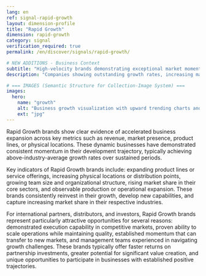 ```yaml
---
lang: en
ref: signal-rapid-growth
layout: dimension-profile
title: "Rapid Growth"
dimension: rapid-growth
category: signal
verification_required: true
permalink: /en/discover/signals/rapid-growth/

# NEW ADDITIONS - Business Context
subtitle: "High-velocity brands demonstrating exceptional market momentum and sustained expansion across key business metrics"
description: "Companies showing outstanding growth rates, increasing market share, and proven scaling capabilities with established positive trajectories."

# === IMAGES (Semantic Structure for Collection-Image System) ===
images:
  hero:
    name: "growth"
    alt: "Business growth visualization with upward trending charts and metrics"
    ext: "jpg"
---
```


Rapid Growth brands show clear evidence of accelerated business expansion across key metrics such as revenue, market presence, product lines, or physical locations. These dynamic businesses have demonstrated consistent momentum in their development trajectory, typically achieving above-industry-average growth rates over sustained periods.

Key indicators of Rapid Growth brands include: expanding product lines or service offerings, increasing physical locations or distribution points, growing team size and organizational structure, rising market share in their core sectors, and observable production or operational expansion. These brands consistently reinvest in their growth, develop new capabilities, and capture increasing market share in their respective industries.

For international partners, distributors, and investors, Rapid Growth brands represent particularly attractive opportunities for several reasons: demonstrated execution capability in competitive markets, proven ability to scale operations while maintaining quality, established momentum that can transfer to new markets, and management teams experienced in navigating growth challenges. These brands typically offer faster returns on partnership investments, greater potential for significant value creation, and unique opportunities to participate in businesses with established positive trajectories.
